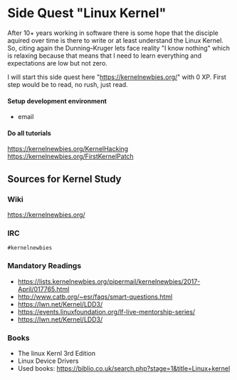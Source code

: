 # Side Quest "Linux Kernel"

After 10+ years working in software there is some hope that the disciple aquired over time is there to write or at least understand the Linux Kernel. So, citing again the Dunning–Kruger lets
face reality "I know nothing" which is relaxing because that means that I need to learn everything and expectations are low but not zero.

I will start this side quest here "https://kernelnewbies.org/" with 0 XP. First step would be to read, no rush, just read.

#### Setup development environment

- email


#### Do all tutorials

https://kernelnewbies.org/KernelHacking
https://kernelnewbies.org/FirstKernelPatch

## Sources for Kernel Study

### Wiki

https://kernelnewbies.org/

### IRC

```
#kernelnewbies
```

### Mandatory Readings

- https://lists.kernelnewbies.org/pipermail/kernelnewbies/2017-April/017765.html
- http://www.catb.org/~esr/faqs/smart-questions.html
- https://lwn.net/Kernel/LDD3/
- https://events.linuxfoundation.org/lf-live-mentorship-series/
- https://lwn.net/Kernel/LDD3/


### Books

- The linux Kernl 3rd Edition 
- Linux Device Drivers
- Used books: https://biblio.co.uk/search.php?stage=1&title=Linux+kernel